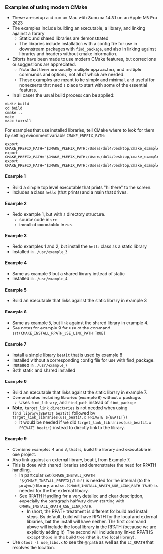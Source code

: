 ### Examples of using modern CMake
* These are setup and run on Mac with Sonoma 14.3.1 on an Apple M3 Pro 2023
* The examples include building an executable, a library, and linking against a library
    * Static and shared libraries are demonstrated
    * The libraries include installation with a config file for use in downstream packages with ```find_package```, and also in linking against libraries and headers without cmake information.
* Efforts have been made to use modern CMake features, but corrections or suggestions are appreciated.
    * Note that there are usually multiple approaches, and multiple commands and options, not all of which are needed. 
    * These examples are meant to be simple and minimal, and useful for nonexperts that need a place to start with some of the essential features.
* In all cases the usual build process can be applied:
```
mkdir build
cd build
cmake ..
make
make install
```

For examples that use installed libraries, tell CMake where to look for them by setting evironment variable ```CMAKE_PREFIX_PATH```: 
```
export CMAKE_PREFIX_PATH="$CMAKE_PREFIX_PATH:/Users/dol4/Desktop/cmake_examples/usr/example_3"
export CMAKE_PREFIX_PATH="$CMAKE_PREFIX_PATH:/Users/dol4/Desktop/cmake_examples/usr/example_4"
export CMAKE_PREFIX_PATH="$CMAKE_PREFIX_PATH:/Users/dol4/Desktop/cmake_examples/usr/example_7"
```

#### Example 1
* Build a simple top level executable that prints "hi there" to the screen.
* Includes a class ```hello``` (that prints) and a main that drives.

#### Example 2
* Redo example 1, but with a directory structure.
    * source code in ```src```
    * installed executable in ```run```

#### Example 3
* Redo examples 1 and 2, but install the ```hello``` class as a static library.
* Installed in ```./usr/example_3```

#### Example 4
* Same as example 3 but a shared library instead of static
* Installed in ```./usr/example_4```

#### Example 5
* Build an executable that links against the static library in example 3.

#### Example 6
* Same as example 5, but link against the shared library in example 4.
* See notes for example 9 for use of the command ```set(CMAKE_INSTALL_RPATH_USE_LINK_PATH TRUE)```

#### Example 7
* Install a simple library ```beatit``` that is used by example 8
* Installed without a corresponding config file for use with find_package.
* Installed in ```./usr/example_7```
* Both static and shared installed

#### Example 8
* Build an executable that links against the static library in example 7.
* Demonstrates including libraries (example 8) without a package.
    * Uses ```find_library```, and ```find_path``` instead of ```find_package```
* **Note**, ```target_link_directories``` is not needed when using ```find_library(BEATIT beatit)``` followed by ```target_link_libraries(use_beatit.x PRIVATE ${BEATIT})```
    * It would be needed if we did ```target_link_libraries(use_beatit.x PRIVATE beatit)``` instead to directly link to the library.

#### Example 9
* Combine examples 4 and 6, that is, build the library and executable in one project.
* Also link against an external library, beatit, from Example 7.
* This is done with shared libraries and demonstrates the need for RPATH handling.
    * In particular ```set(CMAKE_INSTALL_RPATH "${CMAKE_INSTALL_PREFIX}/lib")``` is needed for the internal (to the project) library, and ```set(CMAKE_INSTALL_RPATH_USE_LINK_PATH TRUE)``` is needed for the the external library.
    * See [RPATH Handling](https://gitlab.kitware.com/cmake/community/-/wikis/doc/cmake/RPATH-handling) for a very detailed and clear description, especially the paragraph halfway down starting with ```CMAKE_INSTALL_RPATH_USE_LINK_PATH```.
        * In short, the RPATH treatment is different for build and install steps. By default, build will have RPATH for the local and external libraries, but the install will have neither. The first command above will include the local library in the RPATH (because we are explicitly adding it). The second will include any linked RPATHS except those in the build tree (that is, the local library).
* Use ```otool -l use_libs.x``` to see the ```@rpath``` as well as the ```LC_RPATH``` that resolves the location.


